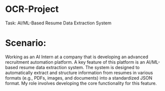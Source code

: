 # OCR-Project
Task: AI/ML-Based Resume Data Extraction System
# Scenario:
Working as an AI Intern at a company that is developing an advanced recruitment automation platform. A key feature of this platform is an AI/ML-based
resume data extraction system. The system is designed to automatically extract and structure information from resumes in various formats (e.g., PDFs, images, and
documents) into a standardized JSON format. My role involves developing the core functionality for this feature.
